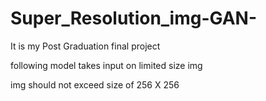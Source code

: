 # Super_Resolution_img-GAN-
It is my Post Graduation final project

following model takes input on limited size img 

img should not exceed size of 256 X 256
	      
